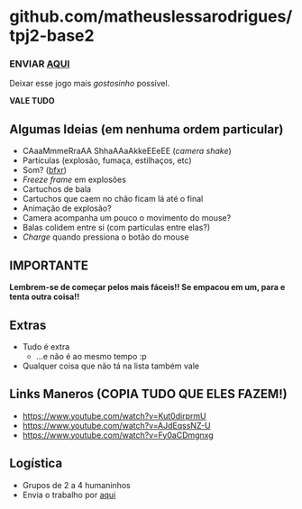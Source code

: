 # github.com/matheuslessarodrigues/tpj2-base2

### ENVIAR [AQUI](https://goo.gl/forms/xOv5EM13KUgqirqm2)

Deixar esse jogo mais _gostosinho_ possível.

**VALE TUDO**

## Algumas Ideias (em nenhuma ordem particular)

- CAaaMmmeRraAA ShhaAAaAkkeEEeEE (_camera shake_)
- Partículas (explosão, fumaça, estilhaços, etc)
- Som? ([bfxr](https://www.bfxr.net/))
- _Freeze frame_ em explosões
- Cartuchos de bala
- Cartuchos que caem no chão ficam lá até o final
- Animação de explosão?
- Camera acompanha um pouco o movimento do mouse?
- Balas colidem entre si (com partículas entre elas?)
- _Charge_ quando pressiona o botão do mouse

## IMPORTANTE

**Lembrem-se de começar pelos mais fáceis!! Se empacou em um, para e tenta outra coisa!!**

## Extras

- Tudo é extra
  - ...e não é ao mesmo tempo :p
- Qualquer coisa que não tá na lista também vale
  
## Links Maneros (COPIA TUDO QUE ELES FAZEM!)

- https://www.youtube.com/watch?v=Kut0dirprmU
- https://www.youtube.com/watch?v=AJdEqssNZ-U
- https://www.youtube.com/watch?v=Fy0aCDmgnxg

## Logística

- Grupos de 2 a 4 humaninhos
- Envia o trabalho por [aqui](https://goo.gl/forms/xOv5EM13KUgqirqm2)
